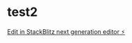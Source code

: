 # test2

[Edit in StackBlitz next generation editor ⚡️](https://stackblitz.com/~/github.com/ArthurPhyto/test2)